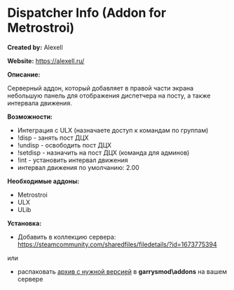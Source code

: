 # Dispatcher Info (Addon for Metrostroi)

**Created by:** Alexell

**Website:** https://alexell.ru/

**Описание:**

Серверный аддон, который добавляет в правой части экрана небольшую панель для отображения диспетчера на посту, а также интервала движения.

**Возможности:**
* Интеграция с ULX (назначаете доступ к командам по группам)
* !disp - занять пост ДЦХ
* !undisp - освободить пост ДЦХ
* !setdisp - назначить на пост ДЦХ (команда для админов)
* !int - установить интервал движения
* интервал движения по умолчанию: 2.00

**Необходимые аддоны:**

* Metrostroi
* ULX
* ULib

**Установка:**

* Добавить в коллекцию сервера: https://steamcommunity.com/sharedfiles/filedetails/?id=1673775394

или

* распаковать [архив с нужной версией](https://github.com/Alexell/disp-info/releases) в **garrysmod\addons** на вашем сервере
